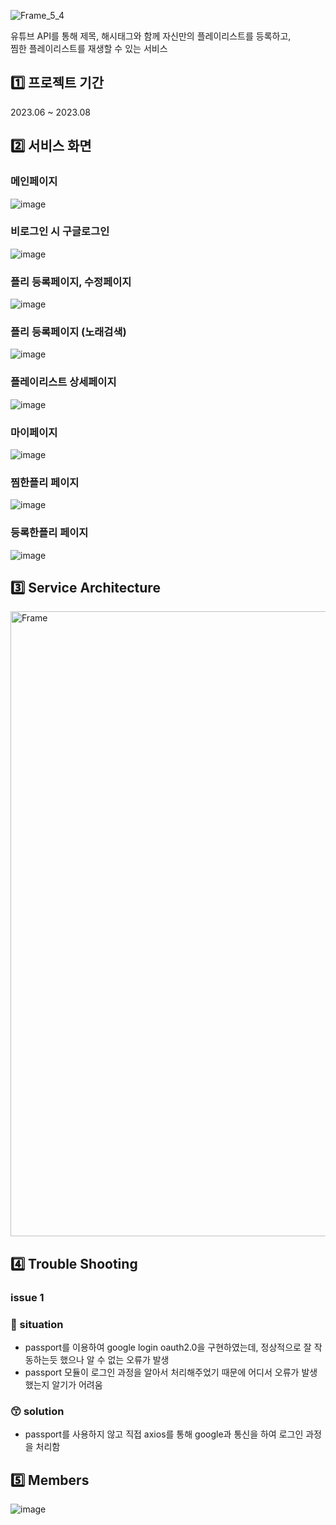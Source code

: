 ![Frame_5_4](https://github.com/HypeBBoy/backend/assets/86117661/2b3d284d-3e98-44ae-9267-dfe655ebd184)  

유튜브 API를 통해 제목, 해시태그와 함께 자신만의 플레이리스트를 등록하고,  
찜한 플레이리스트를 재생할 수 있는 서비스

## 1️⃣ 프로젝트 기간

2023.06 ~ 2023.08

## 2️⃣ 서비스 화면

### 메인페이지

![image](https://github.com/HypeBBoy/backend/assets/86117661/1f52ed46-b895-47e9-8619-bce1b0c9da49)

### 비로그인 시 구글로그인

![image](https://github.com/HypeBBoy/backend/assets/86117661/fc6779fb-455f-48f0-a0dc-7a9bcbdbd225)

### 플리 등록페이지, 수정페이지

![image](https://github.com/HypeBBoy/backend/assets/86117661/8eb14c2d-d1f0-4941-8f6c-6144d170313d)

### 플리 등록페이지 (노래검색)

![image](https://github.com/HypeBBoy/backend/assets/86117661/cea7123d-7a52-4efd-9610-079e85e2d9cc)

### 플레이리스트 상세페이지

![image](https://github.com/HypeBBoy/backend/assets/86117661/9e8afbe6-e02f-4e0f-bd2f-e77be97e311f)

### 마이페이지

![image](https://github.com/HypeBBoy/backend/assets/86117661/34df23e1-f766-49e7-91d2-9ecf3bc90853)

### 찜한플리 페이지

![image](https://github.com/HypeBBoy/backend/assets/86117661/47d68959-c04b-44f6-a32d-5e984952dcb2)

### 등록한플리 페이지
![image](https://github.com/HypeBBoy/backend/assets/86117661/749b2499-ca8e-49d5-b0b3-21f4cbe95c9b)


## 3️⃣ **Service Architecture**

<img width="1000" alt="Frame" src="https://github.com/HypeBBoy/backend/assets/86117661/e032e300-620d-4229-9f01-68f59b901687">

## 4️⃣ Trouble Shooting

### issue 1

### 🤔 situation

- passport를 이용하여 google login oauth2.0을 구현하였는데, 정상적으로 잘 작동하는듯 했으나 알 수 없는 오류가 발생
- passport 모듈이 로그인 과정을 알아서 처리해주었기 때문에 어디서 오류가 발생했는지 알기가 어려움

### 😙 solution

- passport를 사용하지 않고 직접 axios를 통해 google과 통신을 하여 로그인 과정을 처리함

## 5️⃣ Members

![image](https://github.com/HypeBBoy/backend/assets/86117661/9a8e4922-c66b-4e34-beff-1c823621ae9b)

